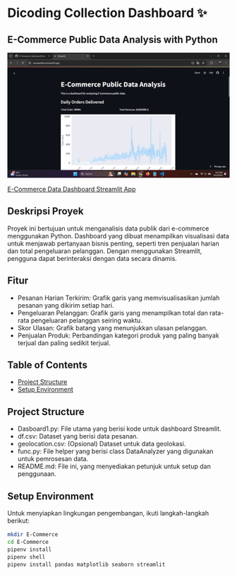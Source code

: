 # Dicoding Collection Dashboard ✨
## E-Commerce Public Data Analysis with Python

![E-Commerce Data Dashboard](https://github.com/NerissaNikmatul/E-Commerce-/blob/main/Picture/Screenshot%202024-10-02%20204213.png)

[E-Commerce Data Dashboard Streamlit App](https://nerissanikma.streamlit.app/)

## Deskripsi Proyek
Proyek ini bertujuan untuk menganalisis data publik dari e-commerce menggunakan Python. Dashboard yang dibuat menampilkan visualisasi data untuk menjawab pertanyaan bisnis penting, seperti tren penjualan harian dan total pengeluaran pelanggan. Dengan menggunakan Streamlit, pengguna dapat berinteraksi dengan data secara dinamis.

## Fitur
- Pesanan Harian Terkirim: Grafik garis yang memvisualisasikan jumlah pesanan yang dikirim setiap hari.
- Pengeluaran Pelanggan: Grafik garis yang menampilkan total dan rata-rata pengeluaran pelanggan seiring waktu.
- Skor Ulasan: Grafik batang yang menunjukkan ulasan pelanggan.
- Penjualan Produk: Perbandingan kategori produk yang paling banyak terjual dan paling sedikit terjual.

## Table of Contents
- [Project Structure](#project-structure)
- [Setup Environment](#setup-environment)

## Project Structure
- Dasboard1.py: File utama yang berisi kode untuk dashboard Streamlit.
- df.csv: Dataset yang berisi data pesanan.
- geolocation.csv: (Opsional) Dataset untuk data geolokasi.
- func.py: File helper yang berisi class DataAnalyzer yang digunakan untuk pemrosesan data.
- README.md: File ini, yang menyediakan petunjuk untuk setup dan penggunaan.

## Setup Environment
Untuk menyiapkan lingkungan pengembangan, ikuti langkah-langkah berikut:

```bash
mkdir E-Commerce
cd E-Commerce
pipenv install
pipenv shell
pipenv install pandas matplotlib seaborn streamlit


